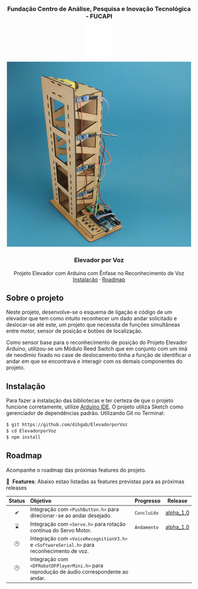 <h3 align="center">Fundação Centro de Análise, Pesquisa e Inovação Tecnológica - FUCAPI</h3>
<p align="CENTER">
  <a href="https://github.com/leocoout/MyPalette">
    <img src="https://github.com/dihgab/ElevadorporVoz/blob/main/default/LogoFU.png" alt="Logo" width="80" height="80">
  </a>
<br />
<p align="center">
  <a href="https://github.com/leocoout/MyPalette">
    <img src="https://github.com/dihgab/ElevadorporVoz/blob/main/default/ElevadorImage.jpg" alt="Logo" width="500" height="500">
  </a>

  <h3 align="center">Elevador por Voz</h3>

  <p align="center">
    Projeto Elevador com Arduino com Ênfase no Reconhecimento de Voz
    <br/>
    <a href="#instalação">Instalação</a>
    ·
    <a href="#roadmap">Roadmap</a>
  </p>
</p>


## Sobre o projeto
Neste projeto, desenvolve-se o esquema de ligação e código de um elevador que tem como intuito reconhecer um dado andar solicitado e deslocar-se até este, um projeto que necessita de funções simultâneas entre motor, sensor de posição e botões de localização.

Como sensor base para o reconhecimento de posição do Projeto Elevador Arduino, utilizou-se um Módulo Reed Switch que em conjunto com um imã de neodímio fixado no case de deslocamento tinha a função de identificar o andar em que se encontrava e interagir com os demais componentes do projeto.

## Instalação
Para fazer a instalação das bibliotecas e ter certeza de que o projeto funcione corretamente, utilize [Arduino IDE](https://www.arduino.cc/en/software).
O projeto utiliza Sketch como gerenciador de dependências padrão. Utilizando Git no Terminal:
```sh
$ git https://github.com/dihgab/ElevadorporVoz
$ cd ElevadorporVoz
$ npm install
```

## Roadmap
Acompanhe o roadmap das próximas features do projeto.

🚀 &nbsp;**Features**: Abaixo estao listadas as features previstas para as próximas releases

| Status | Objetivo | Progresso | Release | 
| :---: | :--- | --- | --- |
| ✔ | Integração com ```<PushButton.h>``` para direcionar-se ao andar desejado.  | `Concluído`| <a href=https://github.com/dihgab/ElevadorporVoz>alpha_1.0</a> |
| ⌛ | Integração com ```<Servo.h>``` para rotação contínua do Servo Motor. | `Andamento`| <a href=https://github.com/dihgab/ElevadorporVoz>alpha_1.0</a> |
| 🕒 | Integração com ```<VoiceRecognitionV3.h>``` e ```<SoftwareSerial.h>``` para reconhecimento de voz. | | |
| 🕒 | Integração com ```<DFRobotDFPlayerMini.h>``` para reprodução de áudio correspondente ao andar. | | |

